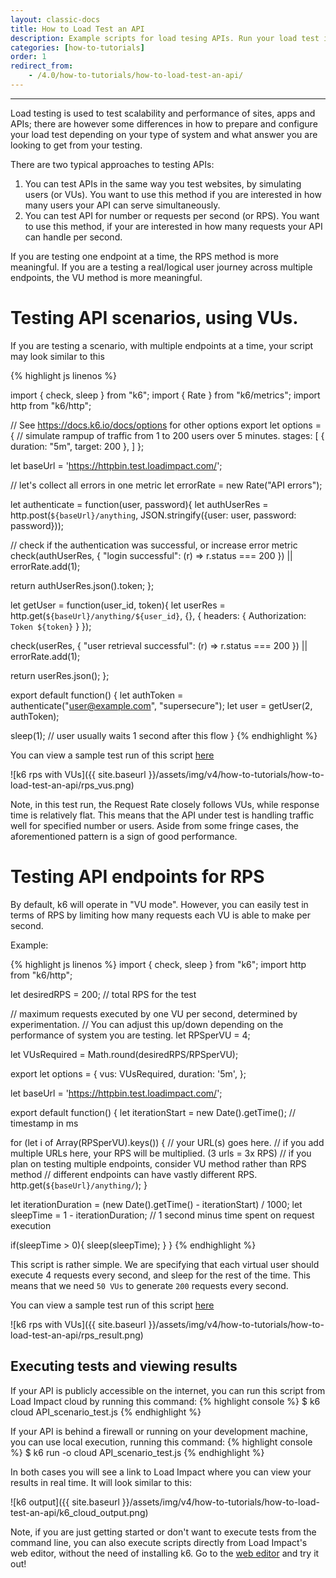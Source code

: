 ```yaml
---
layout: classic-docs
title: How to Load Test an API
description: Example scripts for load tesing APIs. Run your load test in 5 minutes.
categories: [how-to-tutorials]
order: 1
redirect_from:
    - /4.0/how-to-tutorials/how-to-load-test-an-api/
---
```


***

Load testing is used to test scalability and performance of sites, apps and APIs;
there are however some differences in how to prepare and configure your load test depending on your type of system and what answer you are looking to get from your testing.

There are two typical approaches to testing APIs:
 1. You can test APIs in the same way you test websites, by simulating users (or VUs). You want to use this method if you are interested in how many users your API can serve simultaneously.
 2. You can test API for number or requests per second (or RPS). You want to use this method, if your are interested in how many requests your API can handle per second.

If you are testing one endpoint at a time, the RPS method is more meaningful. If you are a testing a real/logical user journey across multiple endpoints, the VU method is more meaningful.

# Testing API scenarios, using VUs.

If you are testing a scenario, with multiple endpoints at a time, your script may look similar to this

{% highlight js linenos %}

import { check, sleep } from "k6";
import { Rate } from "k6/metrics";
import http from "k6/http";

// See https://docs.k6.io/docs/options for other options
export let options = {
  // simulate rampup of traffic from 1 to 200 users over 5 minutes.
  stages: [
    { duration: "5m", target: 200 },
  ]
};

let baseUrl = 'https://httpbin.test.loadimpact.com/';

// let's collect all errors in one metric
let errorRate = new Rate("API errors");

let authenticate = function(user, password){
  let authUserRes = http.post(`${baseUrl}/anything`, JSON.stringify({user: user, password: password}));

  // check if the authentication was successful, or increase error metric
  check(authUserRes, {
    "login successful": (r) => r.status === 200
  }) || errorRate.add(1);

  return authUserRes.json().token;
};

let getUser = function(user_id, token){
  let userRes = http.get(`${baseUrl}/anything/${user_id}`, {}, {
    headers: {
      Authorization: `Token ${token}`
    }
  });

  check(userRes, {
      "user retrieval successful": (r) => r.status === 200
  }) || errorRate.add(1);

  return userRes.json();
};

export default function() {
  let authToken = authenticate("user@example.com", "supersecure");
  let user = getUser(2, authToken);

  sleep(1); // user usually waits 1 second after this flow
}
{% endhighlight %}

You can view a sample test run of this script [here](https://app.loadimpact.com/k6/anonymous/4eacae1dfd234566865962ccdb350c4e)

![k6 rps with VUs]({{ site.baseurl }}/assets/img/v4/how-to-tutorials/how-to-load-test-an-api/rps_vus.png)

Note, in this test run, the Request Rate closely follows VUs, while response time is relatively flat.
This means that the API under test is handling traffic well for specified number or users.
Aside from some fringe cases, the aforementioned pattern is a sign of good performance.

# Testing API endpoints for RPS

By default, k6 will operate in "VU mode". However, you can easily test in terms of RPS by limiting how many requests each VU is able to make per second.

Example:

{% highlight js linenos %}
import { check, sleep } from "k6";
import http from "k6/http";

let desiredRPS = 200; // total RPS for the test

// maximum requests executed by one VU per second, determined by experimentation.
// You can adjust this up/down depending on the performance of system you are testing.
let RPSperVU = 4;

let VUsRequired = Math.round(desiredRPS/RPSperVU);

export let options = {
  vus: VUsRequired,
  duration: '5m',
};

let baseUrl = 'https://httpbin.test.loadimpact.com/';

export default function() {
  let iterationStart = new Date().getTime(); // timestamp in ms

  for (let i of Array(RPSperVU).keys()) { // your URL(s) goes here.
    // if you add multiple URLs here, your RPS will be multiplied. (3 urls = 3x RPS)
    // if you plan on testing multiple endpoints, consider VU method rather than RPS method
    // different endpoints can have vastly different RPS.
    http.get(`${baseUrl}/anything/`);
  }

  let iterationDuration = (new Date().getTime() - iterationStart) / 1000;
  let sleepTime = 1 - iterationDuration;  // 1 second minus time spent on request execution

  if(sleepTime > 0){
    sleep(sleepTime);
  }
}
{% endhighlight %}

This script is rather simple. We are specifying that each virtual user should execute 4 requests every second, and sleep for the rest of the time.
This means that we need `50 VUs` to generate `200` requests every second.

You can view a sample test run of this script [here](https://app.loadimpact.com/k6/anonymous/81e9e44f12cb49c88da707fbdc65ee4a)

![k6 rps with VUs]({{ site.baseurl }}/assets/img/v4/how-to-tutorials/how-to-load-test-an-api/rps_result.png)


## Executing tests and viewing results

If your API is publicly accessible on the internet, you can run this script from Load Impact cloud by running this command:
{% highlight console %}
$ k6 cloud API_scenario_test.js
{% endhighlight %}

If your API is behind a firewall or running on your development machine, you can use local execution, running this command:
{% highlight console %}
$ k6 run -o cloud API_scenario_test.js
{% endhighlight %}

In both cases you will see a link to Load Impact where you can view your results in real time. It will look similar to this:

![k6 output]({{ site.baseurl }}/assets/img/v4/how-to-tutorials/how-to-load-test-an-api/k6_cloud_output.png)



Note, if you are just getting started or don't want to execute tests from the command line, you can also execute scripts directly from Load Impact's web editor, without the need of installing k6. Go to the
[web editor](https://app.loadimpact.com/k6/tests/custom/editor) and try it out!

